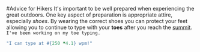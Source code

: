 #Advice for Hikers
It's important to be well prepared when experiencing the great outdoors. One key aspect of preparation is appropriate attire, especially *shoes*. By wearing the correct shoes you can protect your feet allowing you to continue to type with your **toes** after you reach the [summit](http://i.ytimg.com/vi/n3YSU06k4BA/maxresdefault.jpg). `I've been working on my toe typing.`
````ruby
"I can type at #{250 *4.1} wpm!"
````

